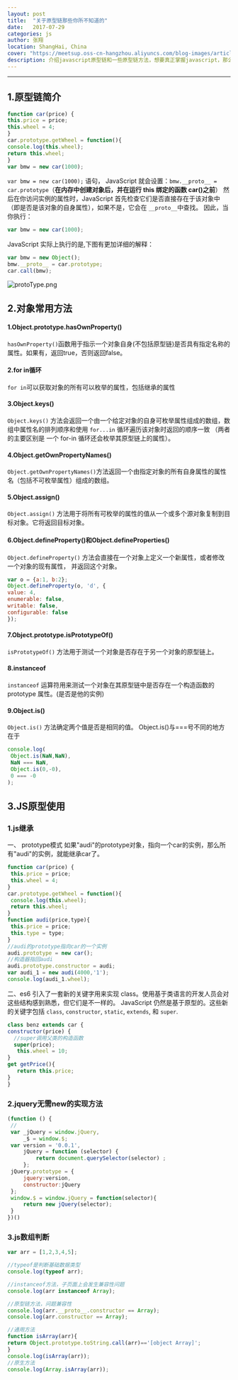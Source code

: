 ```yaml
---
layout: post
title:  "关于原型链那些你所不知道的"
date:   2017-07-29
categories: js
author: 张翔
location: ShangHai, China
cover: "https://meetsup.oss-cn-hangzhou.aliyuncs.com/blog-images/article1/programming-1832991_640.png"
description: 介绍javascript原型链和一些原型链方法，想要真正掌握javascript，那么掌握原型链是必不可少的。
---
```

---
## 1.原型链简介
 ```javascript
 function car(price) {
 this.price = price;
 this.wheel = 4;
 }
 car.prototype.getWheel = function(){
 console.log(this.wheel);
 return this.wheel;
 }
 var bmw = new car(1000);
 ```
 `var bmw = new car(1000);` 语句， JavaScript 就会设置：`bmw.__proto__ = car.prototype`（**在内存中创建对象后，并在运行 this 绑定的函数 car()之前**）
 然后在你访问实例的属性时，JavaScript 首先检查它们是否直接存在于该对象中（即是否是该对象的自身属性），如果不是，它会在 `__proto__`中查找。
 因此，当你执行：
 ```javascript
 var bmw = new car(1000);
 ```
 JavaScript 实际上执行的是,下图有更加详细的解释：
 ```javascript
 var bmw = new Object();
 bmw.__proto__ = car.prototype;
 car.call(bmw);
 ```
![protoType.png](https://meetsup.oss-cn-hangzhou.aliyuncs.com/blog-images/article1/protoType.png)

## 2.对象常用方法

#### 1.Object.prototype.hasOwnProperty()
`hasOwnProperty()`函数用于指示一个对象自身(不包括原型链)是否具有指定名称的属性。如果有，返回true，否则返回false。

#### 2.for in循环
`for in`可以获取对象的所有可以枚举的属性，包括继承的属性

#### 3.Object.keys()
`Object.keys()` 方法会返回一个由一个给定对象的自身可枚举属性组成的数组，数组中属性名的排列顺序和使用 `for...in` 循环遍历该对象时返回的顺序一致 （两者的主要区别是 一个 for-in 循环还会枚举其原型链上的属性）。

#### 4.Object.getOwnPropertyNames()
`Object.getOwnPropertyNames()`方法返回一个由指定对象的所有自身属性的属性名（包括不可枚举属性）组成的数组。

#### 5.Object.assign()
`Object.assign()` 方法用于将所有可枚举的属性的值从一个或多个源对象复制到目标对象。它将返回目标对象。

#### 6.Object.defineProperty()和Object.defineProperties()
`Object.defineProperty()` 方法会直接在一个对象上定义一个新属性，或者修改一个对象的现有属性， 并返回这个对象。
```javascript
var o = {a:1, b:2};
Object.defineProperty(o, 'd', {
value: 4,
enumerable: false,
writable: false,
configurable: false
});
```
#### 7.Object.prototype.isPrototypeOf()
`isPrototypeOf()` 方法用于测试一个对象是否存在于另一个对象的原型链上。

#### 8.instanceof
`instanceof` 运算符用来测试一个对象在其原型链中是否存在一个构造函数的 prototype 属性。(是否是他的实例)

#### 9.Object.is()
`Object.is()` 方法确定两个值是否是相同的值。
Object.is()与===号不同的地方在于
```javascript
console.log(
 Object.is(NaN,NaN),
 NaN === NaN,
 Object.is(0,-0),
 0 === -0
);
```
 
## 3.JS原型使用

### 1.js继承

一、 prototype模式
如果"audi"的prototype对象，指向一个car的实例，那么所有"audi"的实例，就能继承car了。
```javascript
function car(price) {
 this.price = price;
 this.wheel = 4;
}
car.prototype.getWheel = function(){
 console.log(this.wheel);
 return this.wheel;
}
function audi(price,type){
 this.price = price;
 this.type = type;
}
//audi的prototype指向car的一个实例
audi.prototype = new car();
//构造器指回audi
audi.prototype.constructor = audi;
var audi_1 = new audi(4000,'1');
console.log(audi_1.wheel);
```

二、es6 引入了一套新的关键字用来实现 class。使用基于类语言的开发人员会对这些结构感到熟悉，但它们是不一样的。 JavaScript 仍然是基于原型的。这些新的关键字包括 `class`, `constructor`, `static`, `extends`, 和 `super`.
```javascript
class benz extends car {
constructor(price) {
  //super调用父类的构造函数
  super(price);
   this.wheel = 10;
}
get getPrice(){
   return this.price;
}
}
```

### 2.jquery无需new的实现方法
```javascript
(function () {
 //
 var _jQuery = window.jQuery,
     _$ = window.$;
 var version = '0.0.1',
     jQuery = function (selector) {
         return document.querySelector(selector) ;
     };
 jQuery.prototype = {
     jquery:version,
     constructor:jQuery
 };
 window.$ = window.jQuery = function(selector){
     return new jQuery(selector);
 }
})()
```

### 3.js数组判断
```javascript
var arr = [1,2,3,4,5];

//typeof是判断基础数据类型
console.log(typeof arr);

//instanceof方法，子页面上会发生兼容性问题
console.log(arr instanceof Array);

//原型链方法，问题兼容性
console.log(arr.__proto__.constructor == Array);
console.log(arr.constructor == Array);

//通用方法
function isArray(arr){
return Object.prototype.toString.call(arr)=='[object Array]';
}
console.log(isArray(arr));
//原生方法
console.log(Array.isArray(arr));
```